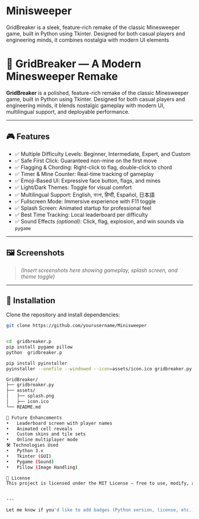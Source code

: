 # Minisweeper
GridBreaker is a sleek, feature-rich remake of the classic Minesweeper game, built in Python using Tkinter. Designed for both casual players and engineering minds, it combines nostalgia with modern UI elements

# 🧠 GridBreaker — A Modern Minesweeper Remake

**GridBreaker** is a polished, feature-rich remake of the classic Minesweeper game, built in Python using Tkinter. Designed for both casual players and engineering minds, it blends nostalgic gameplay with modern UI, multilingual support, and deployable performance.

---

## 🎮 Features

- ✅ Multiple Difficulty Levels: Beginner, Intermediate, Expert, and Custom
- ✅ Safe First Click: Guaranteed non-mine on the first move
- ✅ Flagging & Chording: Right-click to flag, double-click to chord
- ✅ Timer & Mine Counter: Real-time tracking of gameplay
- ✅ Emoji-Based UI: Expressive face button, flags, and mines
- ✅ Light/Dark Themes: Toggle for visual comfort
- ✅ Multilingual Support: English, বাংলা, हिन्दी, Español, 日本語
- ✅ Fullscreen Mode: Immersive experience with F11 toggle
- ✅ Splash Screen: Animated startup for professional feel
- ✅ Best Time Tracking: Local leaderboard per difficulty
- ✅ Sound Effects *(optional)*: Click, flag, explosion, and win sounds via `pygame`

---

## 🖼️ Screenshots

> *(Insert screenshots here showing gameplay, splash screen, and theme toggle)*

---

## 🚀 Installation

Clone the repository and install dependencies:

```bash
git clone https://github.com/yourusername/Minisweeper


cd  gridbreaker.p
pip install pygame pillow
python  gridbreaker.p

pip install pyinstaller
pyinstaller --onefile --windowed --icon=assets/icon.ico gridbreaker.py

GridBreaker/
├── gridbreaker.py
├── assets/
│   ├── splash.png
│   ├── icon.ico
└── README.md

🧩 Future Enhancements
• 	Leaderboard screen with player names
• 	Animated cell reveals
• 	Custom skins and tile sets
• 	Online multiplayer mode
🛠️ Technologies Used
• 	Python 3.x
• 	Tkinter (GUI)
• 	Pygame (Sound)
• 	Pillow (Image Handling)

📜 License
This project is licensed under the MIT License — free to use, modify, and distribute.


---

Let me know if you'd like to add badges (Python version, license, etc.), a logo, or a GitHub Pages site to showcase your project. I can also help you write a `CONTRIBUTING.md` or `CHANGELOG.md` if you're planning to collaborate.

